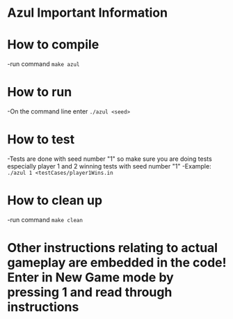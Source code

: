 # Azul Important Information

# How to compile
-run command `make azul`

# How to run
-On the command line enter `./azul <seed>`

# How to test
-Tests are done with seed number "1" so make sure you are doing tests especially player 1 and 2 winning tests with seed number "1"
-Example: `./azul 1 <testCases/player1Wins.in`
 
# How to clean up
-run command `make clean`

# Other instructions relating to actual gameplay are embedded in the code! Enter in New Game mode by pressing 1 and read through instructions
 
